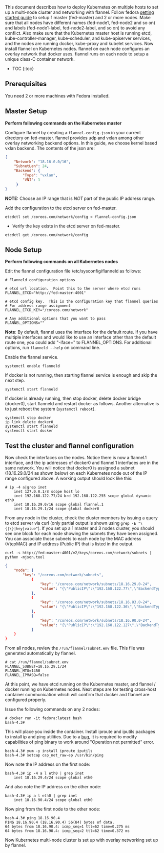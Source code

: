 ---
---

This document describes how to deploy Kubernetes on multiple hosts to set up a multi-node cluster and networking with flannel. Follow fedora [getting started guide](/{{page.version}}/docs/getting-started-guides/fedora/fedora_manual_config) to setup 1 master (fed-master) and 2 or more nodes. Make sure that all nodes have different names (fed-node1, fed-node2 and so on) and labels (fed-node1-label, fed-node2-label, and so on) to avoid any conflict. Also make sure that the Kubernetes master host is running etcd, kube-controller-manager, kube-scheduler, and kube-apiserver services, and the nodes are running docker, kube-proxy and kubelet services. Now install flannel on Kubernetes nodes. flannel on each node configures an overlay network that docker uses. flannel runs on each node to setup a unique class-C container network.

* TOC
{:toc}

## Prerequisites

You need 2 or more machines with Fedora installed.

## Master Setup

**Perform following commands on the Kubernetes master**

Configure flannel by creating a `flannel-config.json` in your current directory on fed-master. flannel provides udp and vxlan among other overlay networking backend options. In this guide, we choose kernel based vxlan backend. The contents of the json are:

```json
{
    "Network": "18.16.0.0/16",
    "SubnetLen": 24,
    "Backend": {
        "Type": "vxlan",
        "VNI": 1
     }
}
```

**NOTE:** Choose an IP range that is *NOT* part of the public IP address range.

Add the configuration to the etcd server on fed-master.

```shell
etcdctl set /coreos.com/network/config < flannel-config.json
```

* Verify the key exists in the etcd server on fed-master.

```shell
etcdctl get /coreos.com/network/config
```

## Node Setup

**Perform following commands on all Kubernetes nodes**

Edit the flannel configuration file /etc/sysconfig/flanneld as follows:

```shell
# Flanneld configuration options

# etcd url location.  Point this to the server where etcd runs
FLANNEL_ETCD="http://fed-master:4001"

# etcd config key.  This is the configuration key that flannel queries
# For address range assignment
FLANNEL_ETCD_KEY="/coreos.com/network"

# Any additional options that you want to pass
FLANNEL_OPTIONS=""
```

**Note:** By default, flannel uses the interface for the default route. If you have multiple interfaces and would like to use an interface other than the default route one, you could add "-iface=" to FLANNEL_OPTIONS. For additional options, run `flanneld --help` on command line.

Enable the flannel service.

```shell
systemctl enable flanneld
```

If docker is not running, then starting flannel service is enough and skip the next step.

```shell
systemctl start flanneld
```

If docker is already running, then stop docker, delete docker bridge (docker0), start flanneld and restart docker as follows. Another alternative is to just reboot the system (`systemctl reboot`).

```shell
systemctl stop docker
ip link delete docker0
systemctl start flanneld
systemctl start docker
```


## **Test the cluster and flannel configuration**

Now check the interfaces on the nodes. Notice there is now a flannel.1 interface, and the ip addresses of docker0 and flannel.1 interfaces are in the same network. You will notice that docker0 is assigned a subnet (18.16.29.0/24 as shown below) on each Kubernetes node out of the IP range configured above. A working output should look like this:

```shell
# ip -4 a|grep inet
    inet 127.0.0.1/8 scope host lo
    inet 192.168.122.77/24 brd 192.168.122.255 scope global dynamic eth0
    inet 18.16.29.0/16 scope global flannel.1
    inet 18.16.29.1/24 scope global docker0
```

From any node in the cluster, check the cluster members by issuing a query to etcd server via curl (only partial output is shown using `grep -E "\{|\}|key|value"`). If you set up a 1 master and 3 nodes cluster, you should see one block for each node showing the subnets they have been assigned. You can associate those subnets to each node by the MAC address (VtepMAC) and IP address (Public IP) that is listed in the output.

```shell
curl -s http://fed-master:4001/v2/keys/coreos.com/network/subnets | python -mjson.tool
```

```json
{
    "node": {
        "key": "/coreos.com/network/subnets",
            {
                "key": "/coreos.com/network/subnets/18.16.29.0-24",
                "value": "{\"PublicIP\":\"192.168.122.77\",\"BackendType\":\"vxlan\",\"BackendData\":{\"VtepMAC\":\"46:f1:d0:18:d0:65\"}}"
            },
            {
                "key": "/coreos.com/network/subnets/18.16.83.0-24",
                "value": "{\"PublicIP\":\"192.168.122.36\",\"BackendType\":\"vxlan\",\"BackendData\":{\"VtepMAC\":\"ca:38:78:fc:72:29\"}}"
            },
            {
                "key": "/coreos.com/network/subnets/18.16.90.0-24",
                "value": "{\"PublicIP\":\"192.168.122.127\",\"BackendType\":\"vxlan\",\"BackendData\":{\"VtepMAC\":\"92:e2:80:ba:2d:4d\"}}"
            }
    }
}
```

From all nodes, review the `/run/flannel/subnet.env` file.  This file was generated automatically by flannel.

```shell
# cat /run/flannel/subnet.env
FLANNEL_SUBNET=18.16.29.1/24
FLANNEL_MTU=1450
FLANNEL_IPMASQ=false
```

At this point, we have etcd running on the Kubernetes master, and flannel / docker running on Kubernetes nodes. Next steps are for testing cross-host container communication which will confirm that docker and flannel are configured properly.

Issue the following commands on any 2 nodes:

```shell
# docker run -it fedora:latest bash
bash-4.3# 
```

This will place you inside the container. Install iproute and iputils packages to install ip and ping utilities. Due to a [bug](https://bugzilla.redhat.com/show_bug.cgi?id=1142311), it is required to modify capabilities of ping binary to work around "Operation not permitted" error.

```shell
bash-4.3# yum -y install iproute iputils
bash-4.3# setcap cap_net_raw-ep /usr/bin/ping
```

Now note the IP address on the first node:

```shell
bash-4.3# ip -4 a l eth0 | grep inet
    inet 18.16.29.4/24 scope global eth0
```

And also note the IP address on the other node:

```shell
bash-4.3# ip a l eth0 | grep inet
    inet 18.16.90.4/24 scope global eth0
```
Now ping from the first node to the other node:

```shell
bash-4.3# ping 18.16.90.4
PING 18.16.90.4 (18.16.90.4) 56(84) bytes of data.
64 bytes from 18.16.90.4: icmp_seq=1 ttl=62 time=0.275 ms
64 bytes from 18.16.90.4: icmp_seq=2 ttl=62 time=0.372 ms
```

Now Kubernetes multi-node cluster is set up with overlay networking set up by flannel.
